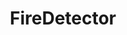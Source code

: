 ---
title: FireDetector
emoji: 🏃
colorFrom: purple
colorTo: red
sdk: static
pinned: false
license: mit
---